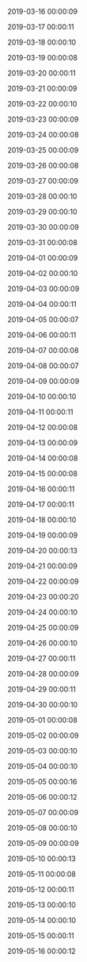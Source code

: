 

2019-03-16 00:00:09

2019-03-17 00:00:11

2019-03-18 00:00:10

2019-03-19 00:00:08

2019-03-20 00:00:11

2019-03-21 00:00:09

2019-03-22 00:00:10

2019-03-23 00:00:09

2019-03-24 00:00:08

2019-03-25 00:00:09

2019-03-26 00:00:08

2019-03-27 00:00:09

2019-03-28 00:00:10

2019-03-29 00:00:10

2019-03-30 00:00:09

2019-03-31 00:00:08

2019-04-01 00:00:09

2019-04-02 00:00:10

2019-04-03 00:00:09

2019-04-04 00:00:11

2019-04-05 00:00:07

2019-04-06 00:00:11

2019-04-07 00:00:08

2019-04-08 00:00:07

2019-04-09 00:00:09

2019-04-10 00:00:10

2019-04-11 00:00:11

2019-04-12 00:00:08

2019-04-13 00:00:09

2019-04-14 00:00:08

2019-04-15 00:00:08

2019-04-16 00:00:11

2019-04-17 00:00:11

2019-04-18 00:00:10

2019-04-19 00:00:09

2019-04-20 00:00:13

2019-04-21 00:00:09

2019-04-22 00:00:09

2019-04-23 00:00:20

2019-04-24 00:00:10

2019-04-25 00:00:09

2019-04-26 00:00:10

2019-04-27 00:00:11

2019-04-28 00:00:09

2019-04-29 00:00:11

2019-04-30 00:00:10

2019-05-01 00:00:08

2019-05-02 00:00:09

2019-05-03 00:00:10

2019-05-04 00:00:10

2019-05-05 00:00:16

2019-05-06 00:00:12

2019-05-07 00:00:09

2019-05-08 00:00:10

2019-05-09 00:00:09

2019-05-10 00:00:13

2019-05-11 00:00:08

2019-05-12 00:00:11

2019-05-13 00:00:10

2019-05-14 00:00:10

2019-05-15 00:00:11

2019-05-16 00:00:12


